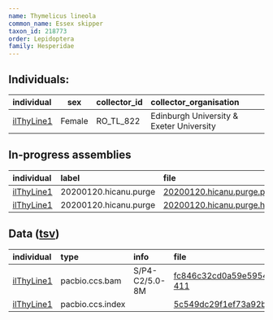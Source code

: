 ```yaml
---
name: Thymelicus lineola
common_name: Essex skipper
taxon_id: 218773
order: Lepidoptera
family: Hesperidae
---
```


## Individuals:

| individual | sex | collector_id | collector_organisation |
| :--------- | :-: | :----------- | :--------------------- |
| [ilThyLine1](ilThyLine1.md) | Female | RO_TL_822 | Edinburgh University & Exeter University |

## In-progress assemblies

| individual | label | file |
| :--------- | :---- | :--- |
| [ilThyLine1](ilThyLine1.md) | 20200120.hicanu.purge | [20200120.hicanu.purge.prim.fasta.gz](https://darwin.cog.sanger.ac.uk/insects/Thymelicus_lineola/ilThyLine1/assemblies/working/20200120.hicanu.purge/20200120.hicanu.purge.prim.fasta.gz) |
| [ilThyLine1](ilThyLine1.md) | 20200120.hicanu.purge | [20200120.hicanu.purge.htig.fasta.gz](https://darwin.cog.sanger.ac.uk/insects/Thymelicus_lineola/ilThyLine1/assemblies/working/20200120.hicanu.purge/20200120.hicanu.purge.htig.fasta.gz) |

## Data ([tsv](Thymelicus_lineola_data.tsv))

| individual | type | info | file |
| :--------- | :--- | :--- | :--- |
| [ilThyLine1](ilThyLine1.md) | pacbio.ccs.bam | S/P4-C2/5.0-8M | [fc846c32cd0a59e59544e77dbdd7f044-411](https://darwin.cog.sanger.ac.uk/insects/Thymelicus_lineola/ilThyLine1/genomic_data/pacbio/m64097_191225_200742.ccs.bam) |
| [ilThyLine1](ilThyLine1.md) | pacbio.ccs.index |  | [5c549dc29f1ef73a92b5a6be14857919](https://darwin.cog.sanger.ac.uk/insects/Thymelicus_lineola/ilThyLine1/genomic_data/pacbio/m64097_191225_200742.ccs.bam.pbi) |

